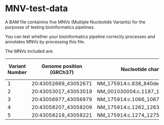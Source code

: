 # MNV-test-data
A BAM file containins five MNVs (Multiple Nucleotide Variants) for the purposes of testing bioinformatics pipelines.

You can test whether your bioinformatics pipeline correctly processes and annotates MNVs by processing this file.

The MNVs included are:

| Variant Number | Genome position (GRCh37) | Nucleotide change | Codon change | Wild-type codon | Variant codon |
| --- | --- | --- | --- | --- | --- |
| 1 | 20:43052669_43052671 | NM_175914:c.838_840delinsTTC      | p.Leu280Phe       | CTG | TTC |
| 2 | 20:43053017_43053019 | NM_001030004:c.1187_1188delinsGG  | p.*396Trpext*26   | TAA | TGG |
| 3 | 20:43056977_43056979 | NM_175914:c.1066_1067delinsAG     | p.Ser356Ser       | TCC | AGC |
| 4 | 20:43058207_43058209 | NM_175914:c.1262_1263delinsGA     | p.Ser421*         | TCT | TGA |
| 5 | 20:43058219_43058221 | NM_175914:c.1274_1275delinsGT     | p.Lys425Ser       | AAG | AGT |
